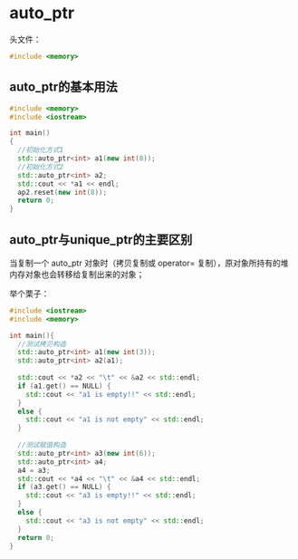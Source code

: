 # auto_ptr
头文件：  
```c++
#include <memory>
```
## auto_ptr的基本用法
```c++
#include <memory>
#include <iostream>

int main()
{
  //初始化方式1
  std::auto_ptr<int> a1(new int(8));
  //初始化方式2
  std::auto_ptr<int> a2;
  std::cout << *a1 << endl;
  ap2.reset(new int(8));
  return 0;
}
```

## auto_ptr与unique_ptr的主要区别

当复制一个 auto_ptr 对象时（拷贝复制或 operator= 复制），原对象所持有的堆内存对象也会转移给复制出来的对象；

举个栗子：
```c++
#include <iostream>
#include <memory>

int main(){
  //测试拷贝构造
  std::auto_ptr<int> a1(new int(3));
  std::auto_ptr<int> a2(a1);
  
  std::cout << *a2 << "\t" << &a2 << std::endl;
  if (a1.get() == NULL) {
    std::cout << "a1 is empty!!" << std::endl;
  }
  else {
    std::cout << "a1 is not empty" << std::endl;
  }
  
  //测试赋值构造
  std::auto_ptr<int> a3(new int(6));
  std::auto_ptr<int> a4;
  a4 = a3;
  std::cout << *a4 << "\t" << &a4 << std::endl;
  if (a3.get() == NULL) {
    std::cout << "a3 is empty!!" << std::endl;
  }
  else {
    std::cout << "a3 is not empty" << std::endl;
  }
  return 0;
}

```
